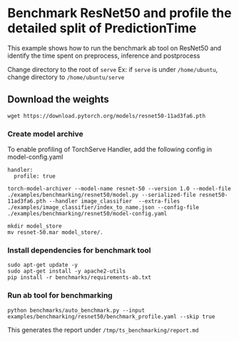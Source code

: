 
# Benchmark ResNet50 and profile the detailed split of PredictionTime

This example shows how to run the benchmark ab tool on ResNet50 and identify the time spent on preprocess, inference and postprocess

Change directory to the root of `serve`
Ex: if `serve` is under `/home/ubuntu`, change directory to `/home/ubuntu/serve`


## Download the weights

```
wget https://download.pytorch.org/models/resnet50-11ad3fa6.pth
```

### Create model archive

To enable profiling of TorchServe Handler, add the following config in model-config.yaml
```
handler:
  profile: true
```

```
torch-model-archiver --model-name resnet-50 --version 1.0 --model-file ./examples/benchmarking/resnet50/model.py --serialized-file resnet50-11ad3fa6.pth --handler image_classifier  --extra-files ./examples/image_classifier/index_to_name.json --config-file ./examples/benchmarking/resnet50/model-config.yaml

mkdir model_store
mv resnet-50.mar model_store/.
```

### Install dependencies for benchmark tool

```
sudo apt-get update -y
sudo apt-get install -y apache2-utils
pip install -r benchmarks/requirements-ab.txt
```

### Run ab tool for benchmarking

```
python benchmarks/auto_benchmark.py --input examples/benchmarking/resnet50/benchmark_profile.yaml --skip true
```

This generates the report under `/tmp/ts_benchmarking/report.md`

